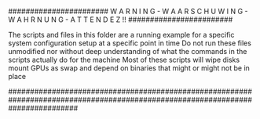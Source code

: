 
#######################  W A R N I N G - W A A R S C H U W I N G - W A H R N U N G - A T T E N D E Z !! ########################

The scripts and files in this folder are a running example for a specific system configuration setup at a specific point in time
Do not run these files unmodified nor without deep understanding of what the commands in the scripts actually do for the machine
Most of these scripts will wipe disks mount GPUs as swap and depend on binaries that might or might not be in place

################################################################################################################################
